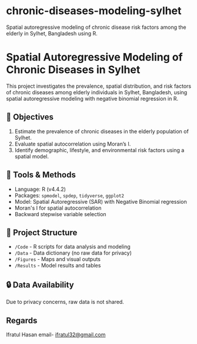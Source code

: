 # chronic-diseases-modeling-sylhet
Spatial autoregressive modeling of chronic disease risk factors among the elderly in Sylhet, Bangladesh using R.

# Spatial Autoregressive Modeling of Chronic Diseases in Sylhet

This project investigates the prevalence, spatial distribution, and risk factors of chronic diseases among elderly individuals in Sylhet, Bangladesh, using spatial autoregressive modeling with negative binomial regression in R.

## 📌 Objectives
1. Estimate the prevalence of chronic diseases in the elderly population of Sylhet.
2. Evaluate spatial autocorrelation using Moran’s I.
3. Identify demographic, lifestyle, and environmental risk factors using a spatial model.

## 🧰 Tools & Methods
- Language: R (v4.4.2)
- Packages: `spmodel`, `spdep`, `tidyverse`, `ggplot2`
- Model: Spatial Autoregressive (SAR) with Negative Binomial regression
- Moran's I for spatial autocorrelation
- Backward stepwise variable selection

## 📂 Project Structure
- `/Code` - R scripts for data analysis and modeling
- `/Data` - Data dictionary (no raw data for privacy)
- `/Figures` - Maps and visual outputs
- `/Results` - Model results and tables

## 🔒 Data Availability
Due to privacy concerns, raw data is not shared.


## Regards
Ifratul Hasan
email- ifratul32@gmail.com


